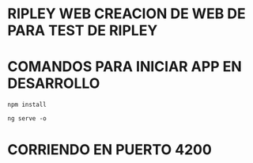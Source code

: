 # RIPLEY WEB CREACION DE WEB DE PARA TEST DE RIPLEY

# COMANDOS PARA INICIAR APP EN DESARROLLO 

```
npm install
```

```
ng serve -o
```

# CORRIENDO EN PUERTO 4200
